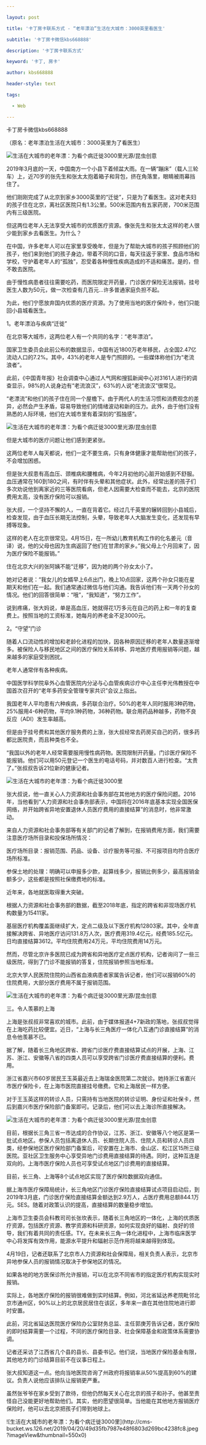 ---
layout: post
title: '卡丁房卡联系方式 - “老年漂泊”生活在大城市：3000英里看医生'
subtitle: '卡丁房卡微信kbs668888'
description: '卡丁房卡联系方式'
keyword: '卡丁, 房卡'
author: kbs668888
header-style: text
tags:
  - Web
---
卡丁房卡微信kbs668888

（原名：老年漂泊生活在大城市：3000英里为了看医生）

![生活在大城市的老年漂：为看个病迁徙3000里](http://dingyue.ws.126.net/eMKu2IdDy7TYaTykHEA19UhZ790BOsYESa=P0tVCUktVd1555724984597compressflag.jpg)光源/昆虫创意

2019年3月底的一天，中国南方一个小县下着倾盆大雨。在一辆“蹦床”（载人三轮车）上，近70岁的张先生和张太太抱着箱子和背包，挤在角落里，眼睛被雨幕挡住了。

他们刚刚完成了从北京到家乡3000英里的“迁徙”，只是为了看医生。这对老夫妇的孩子住在北京，离社区医院只有1.3公里。500米范围内有五家药房，700米范围内有三级医院。

但这两位老年人无法享受大城市的优质医疗资源。像张先生和张太太这样的老人很少能到家乡去看医生。为什么？

在中国，许多老年人可以在家里享受晚年，但是为了帮助大城市的孩子照顾他们的孩子，他们来到他们的孩子身边，带着不同的口音，每天往返于家里、食品市场和学校，守护着老年人的“孤独”，忍受着各种慢性疾病造成的不适和痛苦。是的，但不敢去医院。

由于慢性病患者往往需要吃药，而医院限定开药量，门诊医疗保险无法报销，挂号医生人数为50元，做一次检查有几百元…许多普通家庭负担不起。

为此，他们宁愿放弃国内优质的医疗资源。为了使用当地的医疗保险卡，他们只能回小县城看医生。

1。老年漂泊与疾病“迁徙”

在北京等大城市，这两位老人有一个共同的名字：“老年漂泊”。

国家卫生委员会此前公布的数据显示，中国有近1800万老年移民，占全国2.47亿流动人口的7.2%。其中，43%的老年人是专门照顾的。一些媒体称他们为“老流浪者”。

此前，《中国青年报》社会调查中心通过人气网和搜狐新闻中心对3161人进行的调查显示，98%的人说身边有“老流浪汉”，63%的人说“老流浪汉”很常见。

“老漂流”和他们的孩子住在同一个屋檐下。由于两代人的生活习惯和消费观念的差异，必然会产生矛盾，容易导致他们的情绪波动和新的压力。此外，由于他们没有熟悉的人际环境，他们在大城市里有着深刻的“孤独感”。

![生活在大城市的老年漂：为看个病迁徙3000里](http://dingyue.ws.126.net/fHfQIiwuukPZZ4NYTVCijl=5lWOfNhh6usFDF9rB9qzq51555724984601compressflag.jpg)光源/昆虫创意

但是大城市的医疗问题让他们感到更紧张。

这两位老年人每天都说，他们一定不要生病，只有身体健康才能帮助他们的孩子，不会增加困惑。

但是张大叔患有高血压、颈椎病和腰椎病，今年2月初他的心脏开始感到不舒服。血压通常在160到180之间，有时伴有头晕和其他症状。此外，经常出差的孩子们多次劝说他到离家近的三等医院看病，但老人因需要大检查而不能去，北京的医院费用太高，没有医疗保险可以报销。

张大叔，一个坚持不懈的人，一直在背着它。经过几千英里的辗转回到小县城后，检查发现，由于血压长期无法控制，头晕，导致老年人大脑发生变化，还发现有早搏等现象。

这样的老人在北京很常见。4月15日，在一所幼儿教育机构工作的化名姜元（音译）说，他的父母也因为生病返回了他们在甘肃的家乡。”我父母上个月回来了，因为医疗保险不能报销。”

住在北京大兴的张阿姨不能“迁移”，因为她的两个孙女太小了。

她对记者说：“我女儿的女婿早上6点出门，晚上10点回家，这两个孙女只能在星期天和他们在一起。我们通常通过微信与他们沟通。我告诉他们有一天两个孙女的情况。他们的回答很简单：“哦”，“我知道”，“努力工作”。

说到疼痛，张大妈说，单是高血压，她就得花1万多元在自己的药上和一年的复查费上。按照当地的工资标准，她每月的养老金不足3000元。

2。“守望”门诊

随着人口流动性的增加和老龄化进程的加快，因各种原因迁移的老年人数量逐渐增多。被保险人与移民地区之间的医疗保险关系转移、异地医疗费用报销等问题，越来越多的家庭受到困扰。

老年人通常伴有各种疾病。

中国医学科学院阜外心血管医院内分泌与心血管疾病诊疗中心主任李光伟教授在中国首次召开的“老年多药安全管理专家共识”会议上指出。

我国老年人平均患有六种疾病，多药联合治疗。50%的老年人同时服用3种药物，25%服用4-6种药物，平均9.1种药物，36种药物。联合用药品种越多，药物不良反应（ADI）发生率越高。

但是由于挂号费和其他医疗服务费的上涨，张大叔经常去药房买自己的药，很多药都比医院贵，而且种类也不全。

“我国以外的老年人经常需要服用慢性病药物。医院限制开药量。门诊医疗保险不能报销。他们可以用50元登记一个医生的电话号码，并对数百人进行检查。“太贵了。”张叔叔告诉21位新的健康记者。

![生活在大城市的老年漂：为看个病迁徙3000里](http://dingyue.ws.126.net/tYIe22Cc=SayDZ4HW0FLuBa8i=5UZuqGiko2VbHjqWYKh1555724984605.jpg)

张大叔说，他一直关心人力资源和社会事务部在其他地方的医疗保险问题。2016年，当他看到“人力资源和社会事务部表示，中国将在2016年底基本实现全国医保网络，并开始跨省异地安置退休人员医疗费用的直接结算”的消息时，他非常激动。

来自人力资源和社会事务部等有关部门的记者了解到，在报销费用方面，我们需要注意医疗场所目录和投保场所情况：

医疗场所目录：报销范围、药品、设备、诊疗服务等可报、不可报项目均符合医疗场所标准。

参保土地的处理：明确可以申报多少款，起算线多少，报销比例多少，最高报销金额多少，这些都是按照社保缴费地的标准。

近年来，各地就医取得重大突破。

根据人力资源和社会事务部的数据，截至2018年底，指定的跨省和非现场医疗机构数量为15411家。

基层医疗机构覆盖面继续扩大，定点二级及以下医疗机构12803家。其中，全年直接解决跨省、异地医疗访问131.8万人次，医疗费用319.4亿元，经费185.5亿元。日均直接结算3612。平均住院费用24万元，平均住院费用14万元。

然而，尽管北京许多医院已成为跨省和异地医疗定点医疗机构，记者询问了一些三级医院，得到了门诊不能报销的答复，住院报销参照当地标准。

北京大学人民医院住院的山西省血液病患者家属告诉记者，他们可以报销60%的住院费用，大部分医疗费用不属于报销范围。

![生活在大城市的老年漂：为看个病迁徙3000里](http://dingyue.ws.126.net/3cZHsg2Y2Z73zHgeLV6iybEyuW2pHKSNrGN=AS8TNCfky1555724984606.jpg)光源/昆虫创意

三。令人羡慕的上海

上海是张叔叔非常喜欢的城市。此前，由于媒体报道4+7新政的落地，张叔叔觉得在上海吃药比较便宜。近日，“上海与长三角医疗一体化八互通门诊直接结算”的消息令他羡慕不已。

据了解，随着长三角地区跨省、跨省门诊医疗费直接结算试点的开展，上海、江苏、浙江、安徽等八省的四类人员可以享受跨省门诊医疗费直接结算的便利。费用。

浙江省嘉兴市60岁居民王玉英最近去上海瑞金医院第二次就诊。她持浙江省嘉兴市医疗保险卡，在上海市医院直接挂号缴费。它和上海居民一样方便。

对于王玉英这样的转诊人员，只需持有当地医院的转诊证明、身份证和社保卡，然后到嘉兴市医疗保险部门备案即可。记录后，他们可以去上海诊所直接解决。

![生活在大城市的老年漂：为看个病迁徙3000里](http://dingyue.ws.126.net/6FPyTFNpi1YGs9Li2zwlkKZELy8KfgDN6yaGbrf=1OEXi1555724984608.jpg)光源/昆虫创意

目前，根据长三角三省一市达成的合作协议，江苏、浙江、安徽等八个地区是第一批试点地区。参保人员包括离退休人员、长期住院人员、住院人员和转诊人员四类，经参保地区医疗保险部门备案后，可安置在上海市、金山区、松江区15所三级医院。亚社区卫生服务中心享受异地门诊费用直接结算的待遇。同时，这种互连是双向的。上海市医疗保险人员也可享受试点地区门诊费用的直接结算。

目前，长三角、上海等8个试点地区实现了医疗保险数据双向通信。

据上海市医疗保障局统计，长三角地区门诊医疗保险直接结算试点项目启动后，到2019年3月底，门诊医疗保险直接结算金额达到2.9万人，占医疗费用总额844.1万元。SES。随着对政策认识的提高，直接结算的数量稳步增加。

上海市卫生委员会科教司司长张坎表示，随着长三角地区的一体化，上海的优质医疗资源，包括医疗资源、教学资源和科研资源，如何实现良好的辐射、良好的领导，我们有着共同的责任感。TY。在未来长三角一体化进程中，上海市临床医学中心将发挥有效作用，能源水平提升和辐射示范作用将越来越得到体现。

4月19日，记者还联系了北京市人力资源和社会保障局，相关负责人表示，北京市异地参保人员的报销情况取决于参保地区的情况。

如果各地的地方医保诊所允许报销，可以在北京不同省市的指定医疗机构实现实时报销。

实际上，各地医疗保险的报销很难做到实时结算。例如，河北省延达养老院毗邻北京市通州区，90%以上的北京居民居住在该区，多年来一直在其他住院地进行即时安置。

此前，河北省延达医院医疗保险办公室财务总监、主任郭庚芳告诉记者，医疗保险的即时结算需要一个过程，不同的医疗保险目录、社会保障基金和政策体系需要协调。

记者还采访了江西省几个县的县长、县委书记。他们说，当地医疗保险基金有限，其他地方的门诊结算目前不在议事日程上。

张大叔知道这一点。他向当地医院咨询了州政府将报销率从50%提高到60%的建议。负责人说他应该排队让报销更严重。

虽然张爷爷在家乡受到了款待，但他仍然每天关心在北京的孩子和孙子。他甚至责怪自己没能更好地帮助他们。其实，他的愿望很简单。当他能在其他地方报销医疗保险时，他可以去北京把孩子们带到地球上。

![生活在大城市的老年漂：为看个病迁徙3000里](http://cms-
bucket.ws.126.net/2019/04/20/49d35fb7987e48f6803d269bc4238fc8.jpeg?imageView&thumbnail=550x0)  

  

